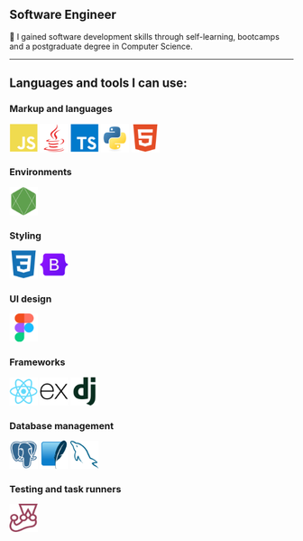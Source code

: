 ## Software Engineer



🤖 I gained software development skills through self-learning, bootcamps and a postgraduate degree in Computer Science.

    
  
---
  
## Languages and tools I can use:
### Markup and languages
<img width="50" src="https://github.com/devicons/devicon/blob/master/icons/javascript/javascript-plain.svg" alt="javascript"/>  <img width="50" src="https://github.com/devicons/devicon/blob/master/icons/java/java-plain.svg" alt="java"/> <img width="50" src="https://github.com/devicons/devicon/blob/master/icons/typescript/typescript-plain.svg" alt="typescript"/> <img  width="50"  src="https://github.com/devicons/devicon/blob/master/icons/python/python-original.svg" alt="python"/> <img width="50" src="https://github.com/devicons/devicon/blob/master/icons/html5/html5-plain.svg" alt="html 5"/> <br/>

### Environments
<img width="50" src="https://github.com/devicons/devicon/blob/master/icons/nodejs/nodejs-plain.svg" alt="node js"/>

### Styling
  <img width="50" src="https://github.com/devicons/devicon/blob/master/icons/css3/css3-plain.svg" alt="css 3" /> <img width="50" src="https://github.com/devicons/devicon/blob/master/icons/bootstrap/bootstrap-original.svg" alt="bootstrap" /><br/>
 
### UI design
  <img width="50" src="https://github.com/devicons/devicon/blob/master/icons/figma/figma-original.svg" alt="figma" /><br/> 
  
### Frameworks
<img width="50" src="https://github.com/devicons/devicon/blob/master/icons/react/react-original.svg" alt="react js"/> <img width="50" src="https://github.com/devicons/devicon/blob/master/icons/express/express-original.svg" alt="express" /> <img width="50" src="https://github.com/devicons/devicon/blob/master/icons/django/django-plain.svg" alt="django" /><br/>

### Database management
<img width="50" src="https://github.com/devicons/devicon/blob/master/icons/postgresql/postgresql-plain.svg" alt="postgres sql" /> <img width="50" src="https://github.com/devicons/devicon/blob/master/icons/sqlite/sqlite-original.svg" alt="sqlite" /> <img width="50" src="https://github.com/devicons/devicon/blob/master/icons/mysql/mysql-original.svg" alt="mysql" /><br/> 
### Testing and task runners
<img width="50" src="https://github.com/devicons/devicon/blob/master/icons/jest/jest-plain.svg" alt="jest"/>
